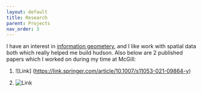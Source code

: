 ```yaml
---
layout: default
title: Research
parent: Projects
nav_order: 3
---
```


I have an interest in  <a href="https://www.robots.ox.ac.uk/~lsgs/posts/2019-09-27-info-geom.html">information geometery</a>, and I like work with spatial data both which really helped me build hudson. Also below are 2 published papers which I worked on during my time at McGill:

1) ![Link] (https://link.springer.com/article/10.1007/s11053-021-09864-y)

2) ![Link](https://link.springer.com/article/10.1007/s42461-021-00424-9)

